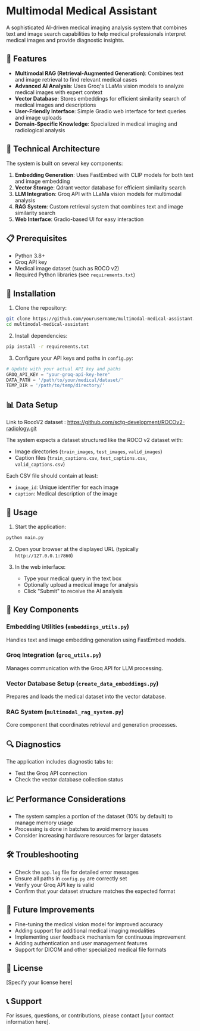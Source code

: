 # Multimodal Medical Assistant

A sophisticated AI-driven medical imaging analysis system that combines text and image search capabilities to help medical professionals interpret medical images and provide diagnostic insights.

## 🌟 Features

- **Multimodal RAG (Retrieval-Augmented Generation)**: Combines text and image retrieval to find relevant medical cases
- **Advanced AI Analysis**: Uses Groq's LLaMa vision models to analyze medical images with expert context
- **Vector Database**: Stores embeddings for efficient similarity search of medical images and descriptions
- **User-Friendly Interface**: Simple Gradio web interface for text queries and image uploads
- **Domain-Specific Knowledge**: Specialized in medical imaging and radiological analysis

## 🔧 Technical Architecture

The system is built on several key components:

1. **Embedding Generation**: Uses FastEmbed with CLIP models for both text and image embedding
2. **Vector Storage**: Qdrant vector database for efficient similarity search
3. **LLM Integration**: Groq API with LLaMa vision models for multimodal analysis
4. **RAG System**: Custom retrieval system that combines text and image similarity search
5. **Web Interface**: Gradio-based UI for easy interaction

## 📋 Prerequisites

- Python 3.8+
- Groq API key
- Medical image dataset (such as ROCO v2)
- Required Python libraries (see `requirements.txt`)

## 🚀 Installation

1. Clone the repository:
```bash
git clone https://github.com/yourusername/multimodal-medical-assistant.git
cd multimodal-medical-assistant
```

2. Install dependencies:
```bash
pip install -r requirements.txt
```

3. Configure your API keys and paths in `config.py`:
```python
# Update with your actual API key and paths
GROQ_API_KEY = "your-groq-api-key-here"
DATA_PATH = '/path/to/your/medical/dataset/'
TEMP_DIR = '/path/to/temp/directory/'
```

## 📊 Data Setup
Link to RocoV2 dataset : https://github.com/sctg-development/ROCOv2-radiology.git

The system expects a dataset structured like the ROCO v2 dataset with:

- Image directories (`train_images`, `test_images`, `valid_images`)
- Caption files (`train_captions.csv`, `test_captions.csv`, `valid_captions.csv`)

Each CSV file should contain at least:
- `image_id`: Unique identifier for each image
- `caption`: Medical description of the image

## 📝 Usage

1. Start the application:
```bash
python main.py
```

2. Open your browser at the displayed URL (typically `http://127.0.0.1:7860`)

3. In the web interface:
   - Type your medical query in the text box
   - Optionally upload a medical image for analysis
   - Click "Submit" to receive the AI analysis

## 🧩 Key Components

### Embedding Utilities (`embeddings_utils.py`)
Handles text and image embedding generation using FastEmbed models.

### Groq Integration (`groq_utils.py`)
Manages communication with the Groq API for LLM processing.

### Vector Database Setup (`create_data_embeddings.py`)
Prepares and loads the medical dataset into the vector database.

### RAG System (`multimodal_rag_system.py`)
Core component that coordinates retrieval and generation processes.

## 🔍 Diagnostics

The application includes diagnostic tabs to:
- Test the Groq API connection
- Check the vector database collection status

## 📈 Performance Considerations

- The system samples a portion of the dataset (10% by default) to manage memory usage
- Processing is done in batches to avoid memory issues
- Consider increasing hardware resources for larger datasets

## 🛠️ Troubleshooting

- Check the `app.log` file for detailed error messages
- Ensure all paths in `config.py` are correctly set
- Verify your Groq API key is valid
- Confirm that your dataset structure matches the expected format

## 🔄 Future Improvements

- Fine-tuning the medical vision model for improved accuracy
- Adding support for additional medical imaging modalities
- Implementing user feedback mechanism for continuous improvement
- Adding authentication and user management features
- Support for DICOM and other specialized medical file formats

## 📄 License

[Specify your license here]

## 📞 Support

For issues, questions, or contributions, please contact [your contact information here].
